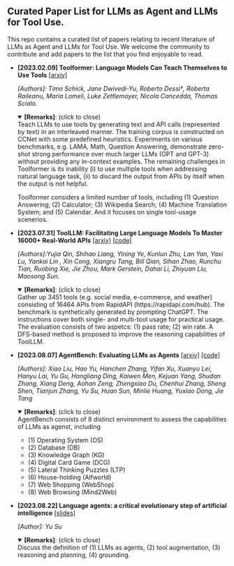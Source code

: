 ## Curated Paper List for LLMs as Agent and LLMs for Tool Use.

This repo contains a curated list of papers relating to recent literature of LLMs as Agent and LLMs for Tool Use. We welcome the community to contribute and add papers to the list that you find enjoyable to read.


* **[2023.02.09] Toolformer: Language Models Can Teach Themselves to Use Tools** [[arxiv]](https://arxiv.org/abs/2302.04761) 

  _[Authors]: Timo Schick, Jane Dwivedi-Yu, Roberto Dessì†, Roberta Raileanu, Maria Lomeli, Luke Zettlemoyer, Nicola Cancedda, Thomas Scialo._

  <details open>
  <summary><b>[Remarks]</b>: (click to close)</summary>
    Teach LLMs to use tools by generating text and API calls (represented by text) in an interleaved manner. The training corpus is constructed on CCNet with some predefined heuristics. Experiments on various benchmarks, e.g. LAMA, Math, Question Answering, demonstrate zero-shot strong performance over much larger LLMs (OPT and GPT-3) without providing any in-context examples. The remaining challenges in Toolformer is its inability (i) to use multiple tools when addressing natural language task, (ii) to discard the output from APIs by itself when the output is not helpful.

    Toolformer considers a limited number of tools, including (1) Question Answering; (2) Calculator; (3) Wikipedia Search; (4) Machine Translation System; and (5) Calendar. And it focuses on single tool-usage scenerios.
  </details>

* **[2023.07.31] ToolLLM: Facilitating Large Language Models To Master 16000+ Real-World APIs** [[arxiv]](https://arxiv.org/abs/2307.16789) [[code]](https://github.com/OpenBMB/ToolBench)

  _[Authors]:Yujia Qin, Shihao Liang, Yining Ye, Kunlun Zhu, Lan Yan, Yaxi Lu, Yankai Lin , Xin Cong, Xiangru Tang, Bill Qian, Sihan Zhao, Runchu Tian, Ruobing Xie, Jie Zhou, Mark Gerstein, Dahai Li, Zhiyuan Liu, Maosong Sun._

  <details open>
  <summary><b>[Remarks]</b>: (click to close)</summary>
    Gather up 3451 tools (e.g. social media, e-commerce, and weather) consisting of 16464 APIs from RapidAPI (https://rapidapi.com/hub). The benchmark is synthetically generated by prompting ChatGPT. The instructions cover both single- and multi-tool usage for practical usage. The evaluation consists of two aspetcs: (1) pass rate; (2) win rate. A DFS-based method is proposed to improve the reasoning capabilities of ToolLLM.
  </details>
  

* **[2023.08.07] AgentBench: Evaluating LLMs as Agents** [[arxiv]](https://arxiv.org/abs/2308.03688) [[code]](https://github.com/THUDM/AgentBench)

  _[Authors]: Xiao Liu, Hao Yu, Hanchen Zhang, Yifan Xu, Xuanyu Lei, Hanyu Lai, Yu Gu, Hangliang Ding, Kaiwen Men, Kejuan Yang, Shudan Zhang, Xiang Deng, Aohan Zeng, Zhengxiao Du, Chenhui Zhang, Sheng Shen, Tianjun Zhang,
Yu Su, Huan Sun, Minlie Huang, Yuxiao Dong, Jie Tang_

  <details open>
  <summary><b>[Remarks]</b>: (click to close)</summary>
    AgentBench consists of 8 distinct environment to assess the capabilities of LLMs as agenst, including
    
    * (1) Operating System (OS)
    * (2) Database (DB)
    * (3) Knowledge Graph (KG)
    * (4) Digital Card Game (DCG)
    * (5) Lateral Thinking Puzzles (LTP)
    * (6) House-holding (Alfworld)
    * (7) Web Shopping (WebShop)
    * (8) Web Browsing (Mind2Web)
  </details>

  

* **[2023.08.22] Language agents: a critical evolutionary step of artificial intelligence** [[slides]](https://lfs.aminer.cn/misc/language_agents_YuSu.pdf)

  _[Author]: Yu Su_

  <details open>
  <summary><b>[Remarks]</b>: (click to close)</summary>
    Discuss the definition of (1) LLMs as agents, (2) tool augmentation, (3) reasoning and planning, (4) grounding.
  </details>
